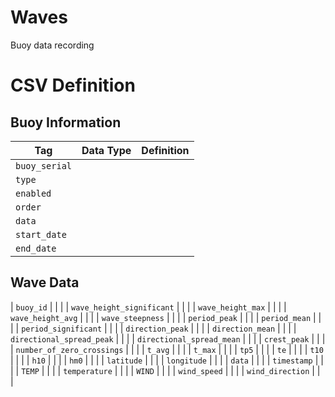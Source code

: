 # Waves
Buoy data recording

# CSV Definition

## Buoy Information
| Tag        | Data Type           | Definition  |
| ------------- |:-------------:| -----:|
| `buoy_serial` | | |
| `type` | | |
| `enabled` | | |
| `order` | | |
| `data` | | |
| `start_date` | | |
| `end_date` | | |

## Wave Data
| `buoy_id` | | | 
| `wave_height_significant` | | | 
| `wave_height_max` | | | 
| `wave_height_avg` | | | 
| `wave_steepness` | | | 
| `period_peak` | | | 
| `period_mean` | | | 
| `period_significant` | | | 
| `direction_peak` | | | 
| `direction_mean` | | | 
| `directional_spread_peak` | | | 
| `directional_spread_mean` | | | 
| `crest_peak` | | | 
| `number_of_zero_crossings` | | | 
| `t_avg` | | | 
| `t_max` | | | 
| `tp5` | | | 
| `te` | | | 
| `t10` | | | 
| `h10` | | | 
| `hm0` | | | 
| `latitude` | | | 
| `longitude` | | | 
| `data` | | | 
| `timestamp` | | | 
| `TEMP` | | | 
| `temperature` | | | 
| `WIND` | | | 
| `wind_speed` | | | 
| `wind_direction` | | |
